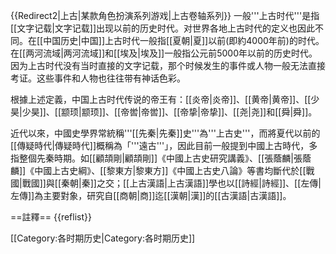 {{Redirect2|上古|某款角色扮演系列游戏|上古卷轴系列}}
一般'''上古时代'''是指[[文字记载|文字记载]]出现以前的历史时代。对世界各地上古时代的定义也因此不同。在[[中国历史|中国]]上古时代一般指[[夏朝|夏]]以前(即約4000年前)的时代。在[[两河流域|两河流域]]和[[埃及|埃及]]一般指公元前5000年以前的历史时代。因为上古时代没有当时直接的文字记载，那个时候发生的事件或人物一般无法直接考证。这些事件和人物也往往带有神话色彩。

根據上述定義，中国上古时代传说的帝王有：[[炎帝|炎帝]]、[[黄帝|黄帝]]、[[少昊|少昊]]、[[颛顼|颛顼]]、[[帝喾|帝喾]]、[[帝挚|帝挚]]、[[尧|尧]]和[[舜|舜]]。

近代以來，中國史學界常統稱'''[[先秦|先秦]]史'''為'''上古史'''，而將夏代以前的[[傳疑時代|傳疑時代]]概稱為「'''遠古'''」，因此目前一般提到中國上古時代，多指整個先秦時期。<ref>如[[顧頡剛|顧頡剛]]《中國上古史研究講義》、[[張蔭麟|張蔭麟]]《中國上古史綱》、[[黎東方|黎東方]]《中國上古史八論》等書均斷代於[[戰國|戰國]]與[[秦朝|秦]]之交；[[上古漢語|上古漢語]]學也以[[詩經|詩經]]、[[左傳|左傳]]為主要對象，研究自[[商朝|商]]迄[[漢朝|漢]]的[[古漢語|古漢語]]。</ref>

==註釋==
{{reflist}}

[[Category:各时期历史|Category:各时期历史]]